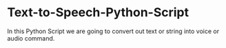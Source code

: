 # Text-to-Speech-Python-Script

In this Python Script we are going to convert out text or string into voice or audio command.
